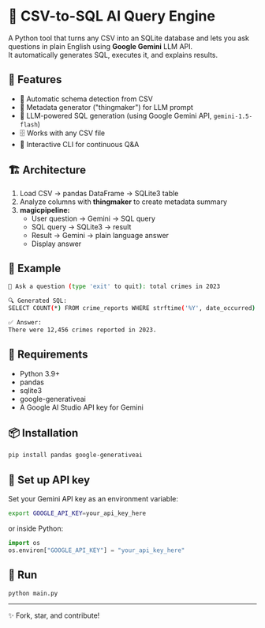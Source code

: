 
# 🚀 CSV-to-SQL AI Query Engine

A Python tool that turns any CSV into an SQLite database and lets you ask questions in plain English using **Google Gemini** LLM API.  
It automatically generates SQL, executes it, and explains results.

## 🧩 Features

- 📂 Automatic schema detection from CSV
- 📝 Metadata generator ("thingmaker") for LLM prompt
- 🤖 LLM-powered SQL generation (using Google Gemini API, `gemini-1.5-flash`)
- 🗄️ Works with any CSV file
- 🔄 Interactive CLI for continuous Q&A

## 🏗️ Architecture

1. Load CSV → pandas DataFrame → SQLite3 table
2. Analyze columns with **thingmaker** to create metadata summary
3. **magicpipeline:**
   - User question → Gemini → SQL query
   - SQL query → SQLite3 → result
   - Result → Gemini → plain language answer
   - Display answer

## 🏃 Example

```bash
💬 Ask a question (type 'exit' to quit): total crimes in 2023

🔍 Generated SQL:
SELECT COUNT(*) FROM crime_reports WHERE strftime('%Y', date_occurred) = '2023';

✅ Answer:
There were 12,456 crimes reported in 2023.
```

## 🔧 Requirements

- Python 3.9+
- pandas
- sqlite3
- google-generativeai
- A Google AI Studio API key for Gemini

## 📦 Installation

```bash
pip install pandas google-generativeai
```

## 🔑 Set up API key

Set your Gemini API key as an environment variable:

```bash
export GOOGLE_API_KEY=your_api_key_here
```

or inside Python:

```python
import os
os.environ["GOOGLE_API_KEY"] = "your_api_key_here"
```

## 🏁 Run

```bash
python main.py
```

---

✨ Fork, star, and contribute!
